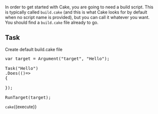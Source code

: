 In order to get started with Cake, you are going to need a build script.  This is typically called `build.cake` (and this is what Cake looks for by default when no script name is provided), but you can call it whatever you want.  You should find a `build.cake` file already to go.

## Task

Create default build.cake file

<pre class="file" data-filename="build.cake" data-target="replace">var target = Argument("target", "Hello");

Task("Hello")
.Does(()=>
{

});

RunTarget(target);
</pre>

`cake`{{execute}}
